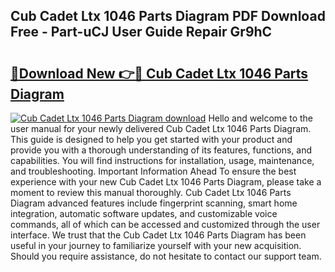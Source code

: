 ## Cub Cadet Ltx 1046 Parts Diagram PDF Download Free - Part-uCJ User Guide Repair Gr9hC

# <h2><a href="http://dficmx.blite.top/?on=Cub+Cadet+Ltx+1046+Parts+Diagram">🔗Download New 👉🔴 Cub Cadet Ltx 1046 Parts Diagram</a></h2>

[![Cub Cadet Ltx 1046 Parts Diagram download](https://i.imgur.com/lujVjoI.png)](http://dficmx.blite.top/?on=Cub+Cadet+Ltx+1046+Parts+Diagram)
Hello and welcome to the user manual for your newly delivered Cub Cadet Ltx 1046 Parts Diagram. This guide is designed to help you get started with your product and provide you with a thorough understanding of its features, functions, and capabilities. You will find instructions for installation, usage, maintenance, and troubleshooting. Important Information Ahead To ensure the best experience with your new Cub Cadet Ltx 1046 Parts Diagram, please take a moment to review this manual thoroughly. Cub Cadet Ltx 1046 Parts Diagram advanced features include fingerprint scanning, smart home integration, automatic software updates, and customizable voice commands, all of which can be accessed and customized through the user interface. We trust that the Cub Cadet Ltx 1046 Parts Diagram has been useful in your journey to familiarize yourself with your new acquisition. Should you require assistance, do not hesitate to contact our support team.
